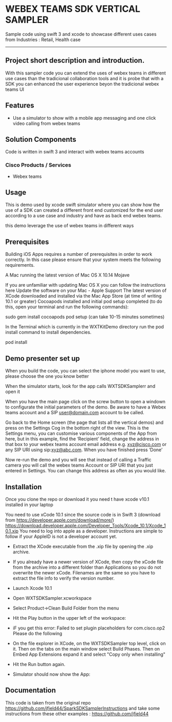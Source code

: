 # WEBEX TEAMS SDK VERTICAL SAMPLER

Sample code using swift 3 and xcode to showcase different uses cases from Industries : Retail, Health case

---

## Project short description and introduction.

With this sampler code you can extend the uses of webex teams in different use cases than the tradicional collaboration tools and it is probe that with a SDK you can enhanced the user experience beyon the tradicional webex teams UI 


## Features

* Use a simulator to show with a mobile app messaging and one click video calling from webex teams 

## Solution Components

Code is written in swift 3 and interact with webex teams accounts 

### Cisco Products / Services

* Webex teams


## Usage

This is demo used by xcode swift simulator where you can show how the use of a SDK can created a different front end customized for the end user according to a use case and industry and have as back end webex teams. 

this demo leverage the use of webex teams in different ways 

## Prerequisites

Building iOS Apps requires a number of prerequisites in order to work correctly. In this case please ensure that your system meets the following requirements.

A Mac running the latest version of Mac OS X 10.14 Mojave

If you are unfamiliar with updating Mac OS X you can follow the instructions here Update the software on your Mac - Apple Support
The latest version of XCode downloaded and installed via the Mac App Store (at time of writing 10.1 or greater)
Cocoapods installed and initial pod setup completed (to do this, open your terminal and run the following commands):


sudo gem install cocoapods
pod setup (can take 10-15 minutes sometimes)

In the Terminal which is currently in the WXTKitDemo directory run the pod install command to install dependencies.


pod install

## Demo presenter set up

When you build the code, you can select the iphone model you want to use, please choose the one you know better

When the simulator starts, look for the app calls WXTSDKSamplerr and open it 

When you have the main page click on the screw button to open a windown to configurate the initial parameters of the demo. Be aware to have a Webex teams account and a SIP user@domain.com account to be called. 

Go back to the Home screen (the page that lists all the vertical demos) and press on the Settings Cog in the bottom right of the view.
This is the Settings menu, you can customise various components of the App from here, but in this example, find the ‘Recipient’ field, change the address in that box to your webex teams account email address e.g. xyz@cisco.com or any SIP URI using sip:xyz@abc.com. When you have finished press ‘Done’

Now re-run the demo and you will see that instead of calling a Traffic camera you will call the webex teams Account or SIP URI that you just entered in Settings. You can change this address as often as you would like.


## Installation

Once you clone the repo or download it you need t have xcode v10.1 installed in your laptop 

You need to use xCode 10.1 since the source code is in Swift 3
(download from https://developer.apple.com/download/more/)
https://download.developer.apple.com/Developer_Tools/Xcode_10.1/Xcode_10.1.xip 
You need to log into apple as a developer. Instructions are simple to follow if your AppleID is not a developer account yet. 
- Extract the XCode executable from the .xip file by opening the .xip archive. 
- If you already have a newer version of XCode, then copy the xCode file from the archive into a different folder than Applications so you do not overwrite the newer xCode. Filenames are the same so you have to extract the file info to verify the version number.

- Launch Xcode 10.1
- Open WXTSDKSampler.xcworkspace
- Select Product->Clean Build Folder  from the menu
- Hit the Play button in the upper left of the workspace:


- iF you get this error: Failed to set plugin placeholders for com.cisco.op2 Please do the following 

- On the file explorer in XCode, on the WXTSDKSampler top level, click on it. Then on the tabs on the main window select Build Phases. Then on Embed App Extensions expand it and select "Copy only when installing"





- Hit the Run button again. 

- Simulator should now show the App: 




## Documentation

This code is taken from the original repo https://github.com/jfield44/SparkSDKSamplerInstructions  and take some instructions from these other examples : https://github.com/jfield44




